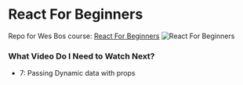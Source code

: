 # React For Beginners
Repo for Wes Bos course: [React For Beginners](https://reactforbeginners.com/)
![React For Beginners](https://camo.githubusercontent.com/c412c8d1312ed62398117d0be2305eb109f48fef/68747470733a2f2f7765732e696f2f646741512f636f6e74656e74)

### What Video Do I Need to Watch Next?
* 7: Passing Dynamic data with props